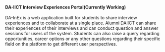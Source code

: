 <b>DA-IICT Interview Experiences Portal(Currently Working)</b><br><br>
DA-InEx is a web application built for students to share interview experiences and to collaborate at a single place. Alumni DAIICT can share their experiences of their interviews and can conduct question and answer sessions for users of the system. Students can also raise a query regarding opportunities, career options or any other questions regarding their specific field on the platform to get different user perspectives.
